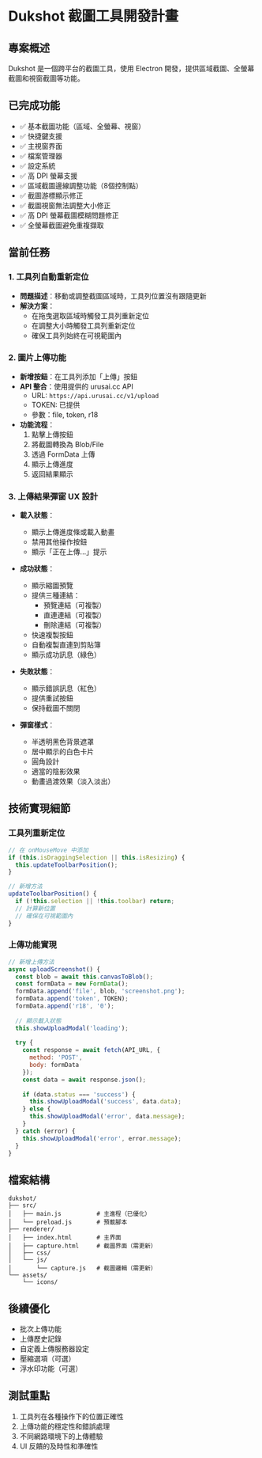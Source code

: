 # Dukshot 截圖工具開發計畫

## 專案概述
Dukshot 是一個跨平台的截圖工具，使用 Electron 開發，提供區域截圖、全螢幕截圖和視窗截圖等功能。

## 已完成功能
- ✅ 基本截圖功能（區域、全螢幕、視窗）
- ✅ 快捷鍵支援
- ✅ 主視窗界面
- ✅ 檔案管理器
- ✅ 設定系統
- ✅ 高 DPI 螢幕支援
- ✅ 區域截圖邊線調整功能（8個控制點）
- ✅ 截圖游標顯示修正
- ✅ 截圖視窗無法調整大小修正
- ✅ 高 DPI 螢幕截圖模糊問題修正
- ✅ 全螢幕截圖避免重複擷取

## 當前任務
### 1. 工具列自動重新定位
- **問題描述**：移動或調整截圖區域時，工具列位置沒有跟隨更新
- **解決方案**：
  - 在拖曳選取區域時觸發工具列重新定位
  - 在調整大小時觸發工具列重新定位
  - 確保工具列始終在可視範圍內

### 2. 圖片上傳功能
- **新增按鈕**：在工具列添加「上傳」按鈕
- **API 整合**：使用提供的 urusai.cc API
  - URL: `https://api.urusai.cc/v1/upload`
  - TOKEN: 已提供
  - 參數：file, token, r18
- **功能流程**：
  1. 點擊上傳按鈕
  2. 將截圖轉換為 Blob/File
  3. 透過 FormData 上傳
  4. 顯示上傳進度
  5. 返回結果顯示

### 3. 上傳結果彈窗 UX 設計
- **載入狀態**：
  - 顯示上傳進度條或載入動畫
  - 禁用其他操作按鈕
  - 顯示「正在上傳...」提示

- **成功狀態**：
  - 顯示縮圖預覽
  - 提供三種連結：
    - 預覽連結（可複製）
    - 直連連結（可複製）  
    - 刪除連結（可複製）
  - 快速複製按鈕
  - 自動複製直連到剪貼簿
  - 顯示成功訊息（綠色）

- **失敗狀態**：
  - 顯示錯誤訊息（紅色）
  - 提供重試按鈕
  - 保持截圖不關閉

- **彈窗樣式**：
  - 半透明黑色背景遮罩
  - 居中顯示的白色卡片
  - 圓角設計
  - 適當的陰影效果
  - 動畫過渡效果（淡入淡出）

## 技術實現細節

### 工具列重新定位
```javascript
// 在 onMouseMove 中添加
if (this.isDraggingSelection || this.isResizing) {
  this.updateToolbarPosition();
}

// 新增方法
updateToolbarPosition() {
  if (!this.selection || !this.toolbar) return;
  // 計算新位置
  // 確保在可視範圍內
}
```

### 上傳功能實現
```javascript
// 新增上傳方法
async uploadScreenshot() {
  const blob = await this.canvasToBlob();
  const formData = new FormData();
  formData.append('file', blob, 'screenshot.png');
  formData.append('token', TOKEN);
  formData.append('r18', '0');
  
  // 顯示載入狀態
  this.showUploadModal('loading');
  
  try {
    const response = await fetch(API_URL, {
      method: 'POST',
      body: formData
    });
    const data = await response.json();
    
    if (data.status === 'success') {
      this.showUploadModal('success', data.data);
    } else {
      this.showUploadModal('error', data.message);
    }
  } catch (error) {
    this.showUploadModal('error', error.message);
  }
}
```

## 檔案結構
```
dukshot/
├── src/
│   ├── main.js          # 主進程（已優化）
│   └── preload.js       # 預載腳本
├── renderer/
│   ├── index.html       # 主界面
│   ├── capture.html     # 截圖界面（需更新）
│   ├── css/
│   └── js/
│       └── capture.js   # 截圖邏輯（需更新）
└── assets/
    └── icons/
```

## 後續優化
- 批次上傳功能
- 上傳歷史記錄
- 自定義上傳服務器設定
- 壓縮選項（可選）
- 浮水印功能（可選）

## 測試重點
1. 工具列在各種操作下的位置正確性
2. 上傳功能的穩定性和錯誤處理
3. 不同網路環境下的上傳體驗
4. UI 反饋的及時性和準確性